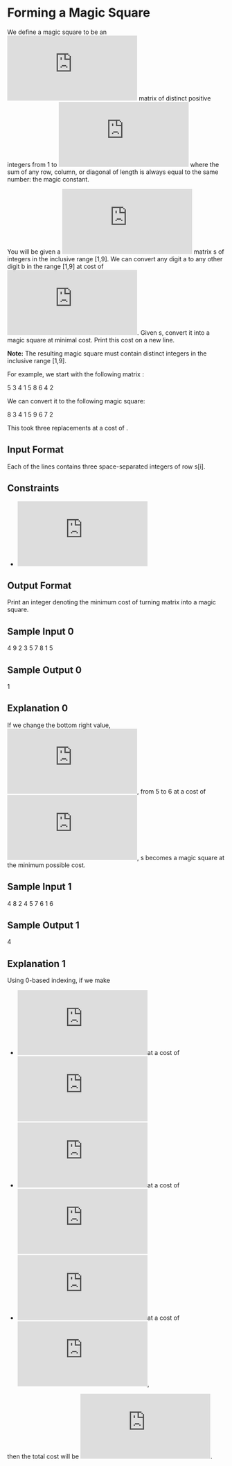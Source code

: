 # Forming a Magic Square

We define a magic square to be an ![](https://latex.codecogs.com/gif.latex?n%5Ctimes%20n) matrix of distinct positive integers from 1 to ![](https://latex.codecogs.com/gif.latex?n%5E2) where the sum of any row, column, or diagonal of length  is always equal to the same number: the magic constant.

You will be given a ![](https://latex.codecogs.com/gif.latex?3%5Ctimes%203) matrix s of integers in the inclusive range [1,9]. We can convert any digit a to any other digit b in the range [1,9] at cost of ![](https://latex.codecogs.com/gif.latex?%5Cleft%20%7Ca-b%20%5Cright%20%7C). Given s, convert it into a magic square at minimal cost. Print this cost on a new line.

**Note:** The resulting magic square must contain distinct integers in the inclusive range [1,9].

For example, we start with the following matrix :

5 3 4
1 5 8
6 4 2

We can convert it to the following magic square:

8 3 4
1 5 9
6 7 2

This took three replacements at a cost of .

## Input Format

Each of the lines contains three space-separated integers of row s[i].

## Constraints

- ![](https://latex.codecogs.com/gif.latex?s%5Bi%5D%5Bj%5D%5Cin%20%5B1%2C9%5D)

## Output Format

Print an integer denoting the minimum cost of turning matrix  into a magic square.

## Sample Input 0

4 9 2
3 5 7
8 1 5

## Sample Output 0

1

## Explanation 0

If we change the bottom right value, ![](https://latex.codecogs.com/gif.latex?s%5B2%5D%5B2%5D), from 5 to 6 at a cost of ![](https://latex.codecogs.com/gif.latex?%5Cleft%20%7C5-6%20%5Cright%20%7C%20%3D%201), s becomes a magic square at the minimum possible cost.

## Sample Input 1

4 8 2
4 5 7
6 1 6

## Sample Output 1

4

## Explanation 1

Using 0-based indexing, if we make

- ![](https://latex.codecogs.com/gif.latex?s%5B0%5D%5B1%5D%5Crightarrow%209)at a cost of ![](https://latex.codecogs.com/gif.latex?%5Cleft%20%7C%209-8%20%5Cright%20%7C%3D1)
- ![](https://latex.codecogs.com/gif.latex?s%5B1%5D%5B0%5D%5Crightarrow%203)at a cost of ![](https://latex.codecogs.com/gif.latex?%5Cleft%20%7C%203-4%20%5Cright%20%7C%3D1)
- ![](https://latex.codecogs.com/gif.latex?s%5B2%5D%5B0%5D%5Crightarrow%208)at a cost of ![](https://latex.codecogs.com/gif.latex?%5Cleft%20%7C%208-6%20%5Cright%20%7C%3D2),

then the total cost will be ![](https://latex.codecogs.com/gif.latex?1+1+2%3D4).